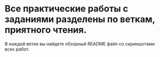 <h1>Все практические работы с заданиями разделены по веткам, приятного чтения.</h1>
<p>В каждой ветке вы найдете обзорный README файл со скриншотами всех работ.</p>
